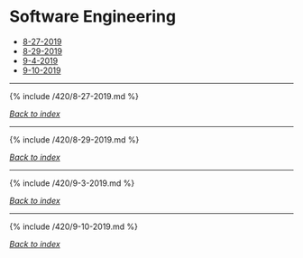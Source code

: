 # Software Engineering

* [8-27-2019](#8-27-2019)
* [8-29-2019](#8-29-2019)
* [9-4-2019](#9-4-2019)
* [9-10-2019](#9-10-2019)

***

{% include /420/8-27-2019.md %}

*[Back to index](#software-engineering)*

***

{% include /420/8-29-2019.md %}

*[Back to index](#software-engineering)*

***

{% include /420/9-3-2019.md %}

*[Back to index](#software-engineering)*

***

{% include /420/9-10-2019.md %}

*[Back to index](#software-engineering)*
